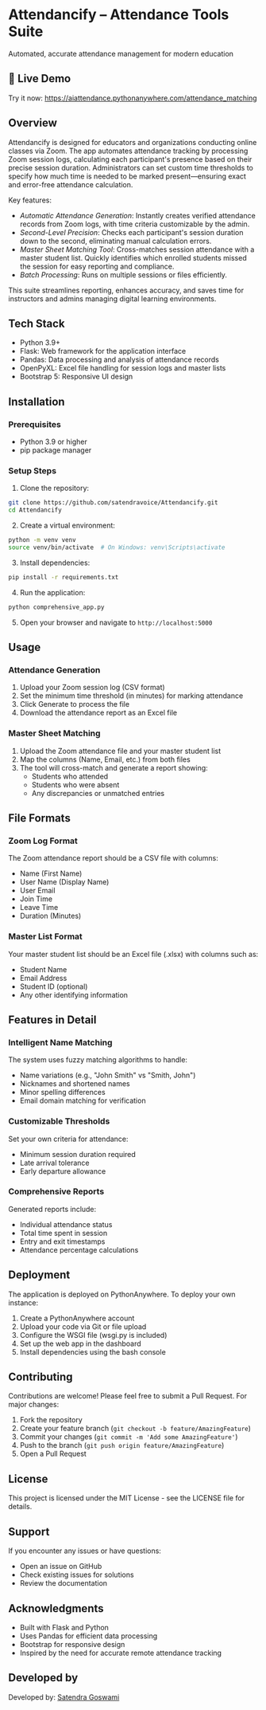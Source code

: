 # Attendancify – Attendance Tools Suite
Automated, accurate attendance management for modern education

## 🚀 Live Demo
Try it now: https://aiattendance.pythonanywhere.com/attendance_matching

## Overview
Attendancify is designed for educators and organizations conducting online classes via Zoom. The app automates attendance tracking by processing Zoom session logs, calculating each participant's presence based on their precise session duration. Administrators can set custom time thresholds to specify how much time is needed to be marked present—ensuring exact and error-free attendance calculation.

Key features:
- *Automatic Attendance Generation*: Instantly creates verified attendance records from Zoom logs, with time criteria customizable by the admin.
- *Second-Level Precision*: Checks each participant's session duration down to the second, eliminating manual calculation errors.
- *Master Sheet Matching Tool*: Cross-matches session attendance with a master student list. Quickly identifies which enrolled students missed the session for easy reporting and compliance.
- *Batch Processing*: Runs on multiple sessions or files efficiently.

This suite streamlines reporting, enhances accuracy, and saves time for instructors and admins managing digital learning environments.

## Tech Stack
- Python 3.9+
- Flask: Web framework for the application interface
- Pandas: Data processing and analysis of attendance records
- OpenPyXL: Excel file handling for session logs and master lists
- Bootstrap 5: Responsive UI design

## Installation

### Prerequisites
- Python 3.9 or higher
- pip package manager

### Setup Steps

1. Clone the repository:
```bash
git clone https://github.com/satendravoice/Attendancify.git
cd Attendancify
```

2. Create a virtual environment:
```bash
python -m venv venv
source venv/bin/activate  # On Windows: venv\Scripts\activate
```

3. Install dependencies:
```bash
pip install -r requirements.txt
```

4. Run the application:
```bash
python comprehensive_app.py
```

5. Open your browser and navigate to `http://localhost:5000`

## Usage

### Attendance Generation
1. Upload your Zoom session log (CSV format)
2. Set the minimum time threshold (in minutes) for marking attendance
3. Click Generate to process the file
4. Download the attendance report as an Excel file

### Master Sheet Matching
1. Upload the Zoom attendance file and your master student list
2. Map the columns (Name, Email, etc.) from both files
3. The tool will cross-match and generate a report showing:
   - Students who attended
   - Students who were absent
   - Any discrepancies or unmatched entries

## File Formats

### Zoom Log Format
The Zoom attendance report should be a CSV file with columns:
- Name (First Name)
- User Name (Display Name)
- User Email
- Join Time
- Leave Time
- Duration (Minutes)

### Master List Format
Your master student list should be an Excel file (.xlsx) with columns such as:
- Student Name
- Email Address
- Student ID (optional)
- Any other identifying information

## Features in Detail

### Intelligent Name Matching
The system uses fuzzy matching algorithms to handle:
- Name variations (e.g., "John Smith" vs "Smith, John")
- Nicknames and shortened names
- Minor spelling differences
- Email domain matching for verification

### Customizable Thresholds
Set your own criteria for attendance:
- Minimum session duration required
- Late arrival tolerance
- Early departure allowance

### Comprehensive Reports
Generated reports include:
- Individual attendance status
- Total time spent in session
- Entry and exit timestamps
- Attendance percentage calculations

## Deployment

The application is deployed on PythonAnywhere. To deploy your own instance:

1. Create a PythonAnywhere account
2. Upload your code via Git or file upload
3. Configure the WSGI file (wsgi.py is included)
4. Set up the web app in the dashboard
5. Install dependencies using the bash console

## Contributing

Contributions are welcome! Please feel free to submit a Pull Request. For major changes:
1. Fork the repository
2. Create your feature branch (`git checkout -b feature/AmazingFeature`)
3. Commit your changes (`git commit -m 'Add some AmazingFeature'`)
4. Push to the branch (`git push origin feature/AmazingFeature`)
5. Open a Pull Request

## License

This project is licensed under the MIT License - see the LICENSE file for details.

## Support

If you encounter any issues or have questions:
- Open an issue on GitHub
- Check existing issues for solutions
- Review the documentation

## Acknowledgments

- Built with Flask and Python
- Uses Pandas for efficient data processing
- Bootstrap for responsive design
- Inspired by the need for accurate remote attendance tracking

## Developed by

Developed by: [Satendra Goswami](https://instagram.com/satendragoswamii)
